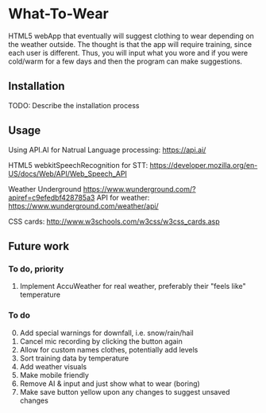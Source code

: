 # What-To-Wear
HTML5 webApp that eventually will suggest clothing to wear depending on the weather outside.
The thought is that the app will require training, since each user is different.
Thus, you will input what you wore and if you were cold/warm for a few days and then the program can make suggestions.

## Installation
TODO: Describe the installation process
## Usage
Using API.AI for Natrual Language processing: https://api.ai/

HTML5 webkitSpeechRecognition for STT: https://developer.mozilla.org/en-US/docs/Web/API/Web_Speech_API

Weather Underground https://www.wunderground.com/?apiref=c9efedbf428785a3
API for weather:
https://www.wunderground.com/weather/api/

CSS cards: http://www.w3schools.com/w3css/w3css_cards.asp

## Future work

### To do, priority
1. Implement AccuWeather for real weather, preferably their "feels like" temperature

### To do
0. Add special warnings for downfall, i.e. snow/rain/hail
1. Cancel mic recording by clicking the button again
2. Allow for custom names clothes, potentially add levels
3. Sort training data by temperature
4. Add weather visuals
5. Make mobile friendly
6. Remove AI & input and just show what to wear (boring)
7. Make save button yellow upon any changes to suggest unsaved changes
